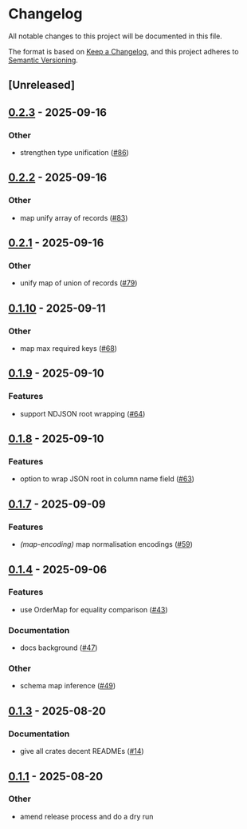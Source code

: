 # Changelog

All notable changes to this project will be documented in this file.

The format is based on [Keep a Changelog](https://keepachangelog.com/en/1.0.0/),
and this project adheres to [Semantic Versioning](https://semver.org/spec/v2.0.0.html).

## [Unreleased]

## [0.2.3](https://github.com/lmmx/polars-genson/compare/genson-core-v0.2.2...genson-core-v0.2.3) - 2025-09-16

### <!-- 9 -->Other

- strengthen type unification ([#86](https://github.com/lmmx/polars-genson/pull/86))

## [0.2.2](https://github.com/lmmx/polars-genson/compare/genson-core-v0.2.1...genson-core-v0.2.2) - 2025-09-16

### <!-- 9 -->Other

- map unify array of records ([#83](https://github.com/lmmx/polars-genson/pull/83))

## [0.2.1](https://github.com/lmmx/polars-genson/compare/genson-core-v0.2.0...genson-core-v0.2.1) - 2025-09-16

### <!-- 9 -->Other

- unify map of union of records ([#79](https://github.com/lmmx/polars-genson/pull/79))

## [0.1.10](https://github.com/lmmx/polars-genson/compare/genson-core-v0.1.9...genson-core-v0.1.10) - 2025-09-11

### <!-- 9 -->Other

- map max required keys ([#68](https://github.com/lmmx/polars-genson/pull/68))

## [0.1.9](https://github.com/lmmx/polars-genson/compare/genson-core-v0.1.8...genson-core-v0.1.9) - 2025-09-10

### <!-- 1 -->Features

- support NDJSON root wrapping ([#64](https://github.com/lmmx/polars-genson/pull/64))

## [0.1.8](https://github.com/lmmx/polars-genson/compare/genson-core-v0.1.7...genson-core-v0.1.8) - 2025-09-10

### <!-- 1 -->Features

- option to wrap JSON root in column name field ([#63](https://github.com/lmmx/polars-genson/pull/63))

## [0.1.7](https://github.com/lmmx/polars-genson/compare/genson-core-v0.1.6...genson-core-v0.1.7) - 2025-09-09

### <!-- 1 -->Features

- *(map-encoding)* map normalisation encodings ([#59](https://github.com/lmmx/polars-genson/pull/59))

## [0.1.4](https://github.com/lmmx/polars-genson/compare/genson-core-v0.1.3...genson-core-v0.1.4) - 2025-09-06

### <!-- 1 -->Features

- use OrderMap for equality comparison ([#43](https://github.com/lmmx/polars-genson/pull/43))

### <!-- 4 -->Documentation

- docs background ([#47](https://github.com/lmmx/polars-genson/pull/47))

### <!-- 9 -->Other

- schema map inference ([#49](https://github.com/lmmx/polars-genson/pull/49))

## [0.1.3](https://github.com/lmmx/polars-genson/compare/genson-core-v0.1.2...genson-core-v0.1.3) - 2025-08-20

### <!-- 4 -->Documentation

- give all crates decent READMEs ([#14](https://github.com/lmmx/polars-genson/pull/14))

## [0.1.1](https://github.com/lmmx/polars-genson/compare/genson-core-v0.1.0...genson-core-v0.1.1) - 2025-08-20

### <!-- 9 -->Other

- amend release process and do a dry run
